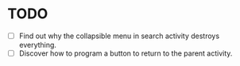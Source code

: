 # TODO

- [ ] Find out why the collapsible menu in search activity destroys everything.
- [ ] Discover how to program a button to return to the parent activity.
